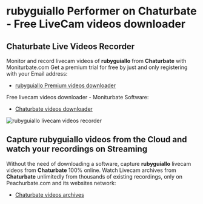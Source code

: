 # rubyguiallo Performer on Chaturbate - Free LiveCam videos downloader

## Chaturbate Live Videos Recorder

Monitor and record livecam videos of **rubyguiallo** from **Chaturbate** with Moniturbate.com
Get a premium trial for free by just and only registering with your Email address:
* [rubyguiallo Premium videos downloader](https://moniturbate.com/request-demo-licence-key.html)

Free livecam videos downloader - Moniturbate Software:
* [Chaturbate videos downloader](https://moniturbate.com/moniturbate-download-software.html)

![rubyguiallo livecam videos recorder](https://peachurnet.com/templates/moniturbate-software.png)


## Capture rubyguiallo videos from the Cloud and watch your recordings on Streaming

Without the need of downloading a software, capture **rubyguiallo** livecam videos from **Chaturbate** 100% online.
Watch Livecam archives from **Chaturbate** unlimitedly from thousands of existing recordings, only on Peachurbate.com and its websites network:
* [Chaturbate videos archives](https://peachurnet.com/)